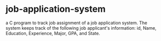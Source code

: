 # job-application-system
a C program to track job assignment of a job application system. The system keeps track of the following job applicant's information: id, Name, Education, Experience, Major, GPA, and State. 
